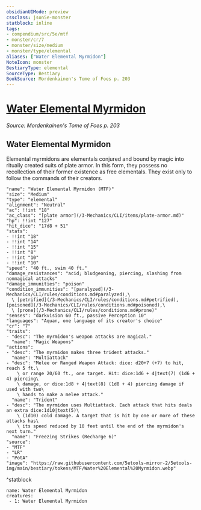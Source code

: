```yaml
---
obsidianUIMode: preview
cssclass: json5e-monster
statblock: inline
tags:
- compendium/src/5e/mtf
- monster/cr/7
- monster/size/medium
- monster/type/elemental
aliases: ["Water Elemental Myrmidon"]
NoteIcon: monster
BestiaryType: elemental
SourceType: Bestiary
BookSource: Mordenkainen's Tome of Foes p. 203
---
```

# [Water Elemental Myrmidon](3-Mechanics\CLI\bestiary\elemental/water-elemental-myrmidon-mtf.md)
*Source: Mordenkainen's Tome of Foes p. 203*  

## Water Elemental Myrmidon

Elemental myrmidons are elementals conjured and bound by magic into ritually created suits of plate armor. In this form, they possess no recollection of their former existence as free elementals. They exist only to follow the commands of their creators.

```statblock
"name": "Water Elemental Myrmidon (MTF)"
"size": "Medium"
"type": "elemental"
"alignment": "Neutral"
"ac": !!int "18"
"ac_class": "[plate armor](/3-Mechanics/CLI/items/plate-armor.md)"
"hp": !!int "127"
"hit_dice": "17d8 + 51"
"stats":
- !!int "18"
- !!int "14"
- !!int "15"
- !!int "8"
- !!int "10"
- !!int "10"
"speed": "40 ft., swim 40 ft."
"damage_resistances": "acid; bludgeoning, piercing, slashing from nonmagical attacks"
"damage_immunities": "poison"
"condition_immunities": "[paralyzed](/3-Mechanics/CLI/rules/conditions.md#paralyzed),\
  \ [petrified](/3-Mechanics/CLI/rules/conditions.md#petrified), [poisoned](/3-Mechanics/CLI/rules/conditions.md#poisoned),\
  \ [prone](/3-Mechanics/CLI/rules/conditions.md#prone)"
"senses": "darkvision 60 ft., passive Perception 10"
"languages": "Aquan, one language of its creator's choice"
"cr": "7"
"traits":
- "desc": "The myrmidon's weapon attacks are magical."
  "name": "Magic Weapons"
"actions":
- "desc": "The myrmidon makes three trident attacks."
  "name": "Multiattack"
- "desc": "Melee or Ranged Weapon Attack: dice: d20+7 (+7) to hit, reach 5 ft.\
    \ or range 20/60 ft., one target. Hit: dice:1d6 + 4|text(7) (1d6 + 4) piercing\
    \ damage, or dice:1d8 + 4|text(8) (1d8 + 4) piercing damage if used with two\
    \ hands to make a melee attack."
  "name": "Trident"
- "desc": "The myrmidon uses Multiattack. Each attack that hits deals an extra dice:1d10|text(5)\
    \ (1d10) cold damage. A target that is hit by one or more of these attacks has\
    \ its speed reduced by 10 feet until the end of the myrmidon's next turn."
  "name": "Freezing Strikes (Recharge 6)"
"source":
- "MTF"
- "LR"
- "PotA"
"image": "https://raw.githubusercontent.com/5etools-mirror-2/5etools-img/main/bestiary/tokens/MTF/Water%20Elemental%20Myrmidon.webp"
```
^statblock

```encounter-table
name: Water Elemental Myrmidon
creatures:
 - 1: Water Elemental Myrmidon
```